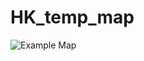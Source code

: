 # HK_temp_map
![Example Map]([http://url/to/img.png](https://github.com/Her0n24/HK_temp_map/blob/main/output_example/HK_temp_map.png?raw=true))
